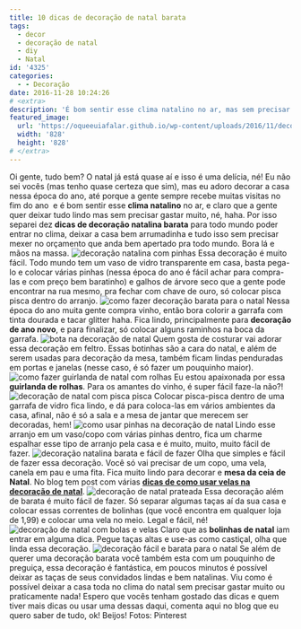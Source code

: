 ```yaml
---
title: 10 dicas de decoração de natal barata
tags:
  - decor
  - decoração de natal
  - diy
  - Natal
id: '4325'
categories:
  - - Decoração
date: 2016-11-28 10:24:26
# <extra>
description: 'É bom sentir esse clima natalino no ar, mas sem precisar gastar muito, separei dez dicas de decoração natalina barata para todo mundo poder entrar no clima,'
featured_image: 
  url: 'https://oqueeuiafalar.github.io/wp-content/uploads/2016/11/decoração-natalina-dourada.jpg'
  width: '828'
  height: '828'
# </extra>
---
```


Oi gente, tudo bem? O natal já está quase aí e isso é uma delícia, né! Eu não sei vocês (mas tenho quase certeza que sim), mas eu adoro decorar a casa nessa época do ano, até porque a gente sempre recebe muitas visitas no fim do ano  e é bom sentir esse **clima natalino** no ar, e claro que a gente quer deixar tudo lindo mas sem precisar gastar muito, né, haha. Por isso separei dez **dicas de decoração natalina barata** para todo mundo poder entrar no clima, deixar a casa bem arrumadinha e tudo isso sem precisar mexer no orçamento que anda bem apertado pra todo mundo. Bora lá e mãos na massa. ![decoração natalina com pinhas ](/wp-content/uploads/2016/11/decoração-de-natal-barata.jpg) Essa decoração é muito fácil. Todo mundo tem um vaso de vidro transparente em casa, basta pega-lo e colocar várias pinhas (nessa época do ano é fácil achar para compra-las e com preço bem baratinho) e galhos de árvore seco que a gente pode encontrar na rua mesmo, pra fechar com chave de ouro, só colocar pisca pisca dentro do arranjo. ![como fazer decoração barata para o natal](/wp-content/uploads/2016/11/decoração-natalina-dourada.jpg) Nessa época do ano muita gente compra vinho, então bora colorir a garrafa com tinta dourada e tacar glitter haha. Fica lindo, principalmente para **decoração de ano novo**, e para finalizar, só colocar alguns raminhos na boca da garrafa. ![bota na decoração de natal](/wp-content/uploads/2016/11/decoração-natalina-barata.jpg) Quem gosta de costurar vai adorar essa decoração em feltro. Essas botinhas são a cara do natal, e além de serem usadas para decoração da mesa, também ficam lindas penduradas em portas e janelas (nesse caso, é só fazer um pouquinho maior). ![como fazer guirlanda de natal com rolhas ](/wp-content/uploads/2016/11/guirlanda-feita-de-rolha.jpg) Eu estou apaixonada por essa **guirlanda de rolhas**. Para os amantes do vinho, é super fácil faze-la não?! ![decoração de natal com pisca pisca](/wp-content/uploads/2016/11/decoração-de-natal-barata-diy.jpg) Colocar pisca-pisca dentro de uma garrafa de vidro fica lindo, e dá para coloca-las em vários ambientes da casa, afinal, não é só a sala e a mesa de jantar que merecem ser decoradas, hem! ![como usar pinhas na decoração de natal](/wp-content/uploads/2016/11/decoração-de-natal-com-pinhas.jpg) Lindo esse arranjo em um vaso/copo com várias pinhas dentro, fica um charme espalhar esse tipo de arranjo pela casa e é muito, muito, muito fácil de fazer. ![decoração natalina barata e fácil de fazer](/wp-content/uploads/2016/11/velas-na-decoração-de-natal.jpg) Olha que simples e fácil de fazer essa decoração. Você só vai precisar de um copo, uma vela, canela em pau e uma fita. Fica muito lindo para decorar e **mesa da ceia de Natal**. No blog tem post com várias [**dicas de como usar velas na decoração de natal**](http://natalia.blog.br/19-ideias-de-como-se-usar-velas-na-decoracao-de-natal/). ![decoração de natal prateada ](/wp-content/uploads/2016/11/decoração-natalina-com-velas-e-taças.jpg) Essa decoração além de barata é muito fácil de fazer. Só separar algumas taças aí da sua casa e colocar essas correntes de bolinhas (que você encontra em qualquer loja de 1,99) e colocar uma vela no meio. Legal e fácil, né! ![decoração de natal com bolas e velas](/wp-content/uploads/2016/11/decor-natalina-barata.jpg) Claro que as **bolinhas de natal** iam entrar em alguma dica. Pegue taças altas e use-as como castiçal, olha que linda essa decoração. ![decoração fácil e barata para o natal](/wp-content/uploads/2016/11/decoração-mesa-de-natal.jpg) Se além de querer uma decoração barata você também esta com um pouquinho de preguiça, essa decoração é fantástica, em poucos minutos é possível deixar as taças de seus convidados lindas e bem natalinas. Viu como é possível deixar a casa toda no clima do natal sem precisar gastar muito ou praticamente nada! Espero que vocês tenham gostado das dicas e quem tiver mais dicas ou usar uma dessas daqui, comenta aqui no blog que eu quero saber de tudo, ok! Beijos! Fotos: Pinterest
